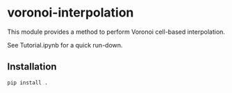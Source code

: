 # voronoi-interpolation

This module provides a method to perform Voronoi cell-based interpolation. 

See Tutorial.ipynb for a quick run-down.

## Installation

```bash
pip install .
```
